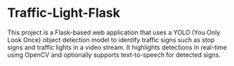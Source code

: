 # Traffic-Light-Flask
This project is a Flask-based web application that uses a YOLO (You Only Look Once) object detection model to identify traffic signs such as stop signs and traffic lights in a video stream. It highlights detections in real-time using OpenCV and optionally supports text-to-speech for detected signs.
